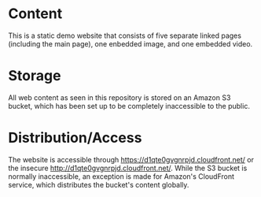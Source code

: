 # Content

This is a static demo website that consists of five separate linked pages (including the main page), one enbedded image, and one embedded video.

# Storage

All web content as seen in this repository is stored on an Amazon S3 bucket, which has been set up to be completely inaccessible to the public.

# Distribution/Access

The website is accessible through https://d1qte0gvgnrpjd.cloudfront.net/ or the insecure http://d1qte0gvgnrpjd.cloudfront.net/. While the S3 bucket is normally inaccessible, an exception is made for Amazon's CloudFront service, which distributes the bucket's content globally.
